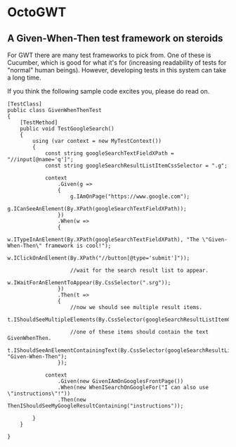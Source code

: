 # OctoGWT
## A Given-When-Then test framework on steroids
For GWT there are many test frameworks to pick from. One of these is Cucumber, which is good for what it's for (increasing readability of tests for "normal" human beings). However, developing tests in this system can take a long time.

If you think the following sample code excites you, please do read on.

    [TestClass]
    public class GivenWhenThenTest
    {
        [TestMethod]
        public void TestGoogleSearch()
        {
            using (var context = new MyTestContext())
            {
                const string googleSearchTextFieldXPath = "//input[@name='q']";
                const string googleSearchResultListItemCssSelector = ".g";

                context
                    .Given(g =>
                    {
                        g.IAmOnPage("https://www.google.com");
                        g.ICanSeeAnElement(By.XPath(googleSearchTextFieldXPath));
                    })
                    .When(w =>
                    {
                        w.ITypeInAnElement(By.XPath(googleSearchTextFieldXPath), "The \"Given-When-Then\" framework is cool!");
                        w.IClickOnAnElement(By.XPath("//button[@type='submit']"));

                        //wait for the search result list to appear.
                        w.IWaitForAnElementToAppear(By.CssSelector(".srg"));
                    })
                    .Then(t =>
                    {
                        //now we should see multiple result items.
                        t.IShouldSeeMultipleElements(By.CssSelector(googleSearchResultListItemCssSelector));

                        //one of these items should contain the text GivenWhenThen.
                        t.IShouldSeeAnElementContainingText(By.CssSelector(googleSearchResultListItemCssSelector), "Given-When-Then");
                    });

                context
                    .Given(new GivenIAmOnGooglesFrontPage())
                    .When(new WhenISearchOnGoogleFor("I can also use \"instructions\"!"))
                    .Then(new ThenIShouldSeeMyGoogleResultContaining("instructions"));
                
            }
        }

    }
